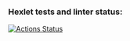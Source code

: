### Hexlet tests and linter status:
[![Actions Status](https://github.com/ivankl/backend-project-lvl4/workflows/hexlet-check/badge.svg)](https://github.com/ivankl/backend-project-lvl4/actions)
